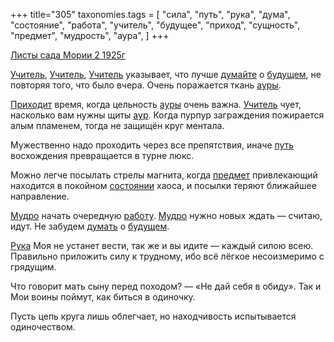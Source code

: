 +++
title="305"
taxonomies.tags = [
 "сила",
 "путь",
 "рука",
 "дума",
 "состояние",
 "работа",
 "учитель",
 "будущее",
 "приход",
 "сущность",
 "предмет",
 "мудрость",
 "аура",
]
+++

[Листы сада Мории 2 1925г](/agni/1925)

[Учитель](/tags/учитель), [Учитель](/tags/учитель), [Учитель](/tags/учитель) указывает, что лучше [думайте](/tags/дума) о [будущем](/tags/будущее), не повторяя того, что было вчера. Очень поражается ткань [ауры](/tags/аура).   

[Приходит](/tags/приход) время, когда цельность [ауры](/tags/аура) очень важна. [Учитель](/tags/учитель) чует, насколько вам нужны щиты [аур](/tags/аура). Когда пурпур заграждения пожирается алым пламенем, тогда не защищён круг ментала.   

Мужественно надо проходить через все препятствия, иначе [путь](/tags/путь) восхождения превращается в турне люкс.   

Можно легче посылать стрелы магнита, когда [предмет](/tags/предмет) привлекающий находится в покойном [состоянии](/tags/состояние) хаоса, и посылки теряют ближайшее направление.   

[Мудро](/tags/мудрость) начать очередную [работу](/tags/работа). [Мудро](/tags/мудрость) нужно новых ждать — считаю, идут. Не забудем [думать](/tags/дума) о [будущем](/tags/будущее).   

[Рука](/tags/рука) Моя не устанет вести, так же и вы идите — каждый силою всею. Правильно приложить силу к трудному, ибо всё лёгкое несоизмеримо с грядущим.   

Что говорит мать сыну перед походом? — «Не дай себя в обиду». Так и Мои воины поймут, как биться в одиночку.   

Пусть цепь круга лишь облегчает, но находчивость испытывается одиночеством.   

